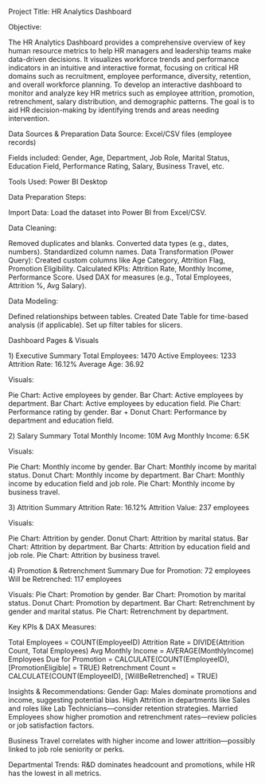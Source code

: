 
 Project Title: HR Analytics Dashboard 
 
Objective:

The HR Analytics Dashboard provides a comprehensive overview of key human resource metrics to help HR managers and leadership teams make data-driven decisions. It visualizes workforce trends and performance indicators in an intuitive and interactive format, focusing on critical HR domains such as recruitment, employee performance, diversity, retention, and overall workforce planning.
To develop an interactive dashboard to monitor and analyze key HR metrics such as employee attrition, promotion, retrenchment, salary distribution, and demographic patterns. The goal is to aid HR decision-making by identifying trends and areas needing intervention.

Data Sources & Preparation
Data Source: Excel/CSV files (employee records)

Fields included: Gender, Age, Department, Job Role, Marital Status, Education Field, Performance Rating, Salary, Business Travel, etc.

Tools Used: Power BI Desktop

Data Preparation Steps:

Import Data: Load the dataset into Power BI from Excel/CSV.

Data Cleaning:

Removed duplicates and blanks.
Converted data types (e.g., dates, numbers).
Standardized column names.
Data Transformation (Power Query):
Created custom columns like Age Category, Attrition Flag, Promotion Eligibility.
Calculated KPIs: Attrition Rate, Monthly Income, Performance Score.
Used DAX for measures (e.g., Total Employees, Attrition %, Avg Salary).

Data Modeling:

Defined relationships between tables.
Created Date Table for time-based analysis (if applicable).
Set up filter tables for slicers.

 Dashboard Pages & Visuals
 
1️) Executive Summary
Total Employees: 1470
Active Employees: 1233
Attrition Rate: 16.12%
Average Age: 36.92

Visuals:

Pie Chart: Active employees by gender.
Bar Chart: Active employees by department.
Bar Chart: Active employees by education field.
Pie Chart: Performance rating by gender.
Bar + Donut Chart: Performance by department and education field.

2️) Salary Summary
Total Monthly Income: 10M
Avg Monthly Income: 6.5K

Visuals:

Pie Chart: Monthly income by gender.
Bar Chart: Monthly income by marital status.
Donut Chart: Monthly income by department.
Bar Chart: Monthly income by education field and job role.
Pie Chart: Monthly income by business travel.

3️) Attrition Summary
Attrition Rate: 16.12%
Attrition Value: 237 employees

Visuals:

Pie Chart: Attrition by gender.
Donut Chart: Attrition by marital status.
Bar Chart: Attrition by department.
Bar Charts: Attrition by education field and job role.
Pie Chart: Attrition by business travel.

4️) Promotion & Retrenchment Summary
Due for Promotion: 72 employees
Will be Retrenched: 117 employees

Visuals:
Pie Chart: Promotion by gender.
Bar Chart: Promotion by marital status.
Donut Chart: Promotion by department.
Bar Chart: Retrenchment by gender and marital status.
Pie Chart: Retrenchment by department.

 Key KPIs & DAX Measures:
 
Total Employees = COUNT(EmployeeID)
Attrition Rate = DIVIDE(Attrition Count, Total Employees)
Avg Monthly Income = AVERAGE(MonthlyIncome)
Employees Due for Promotion = CALCULATE(COUNT(EmployeeID), [PromotionEligible] = TRUE)
Retrenchment Count = CALCULATE(COUNT(EmployeeID), [WillBeRetrenched] = TRUE)

Insights & Recommendations:
Gender Gap: Males dominate promotions and income, suggesting potential bias.
High Attrition in departments like Sales and roles like Lab Technicians—consider retention strategies.
Married Employees show higher promotion and retrenchment rates—review policies or job satisfaction factors.

Business Travel correlates with higher income and lower attrition—possibly linked to job role seniority or perks.

Departmental Trends: R&D dominates headcount and promotions, while HR has the lowest in all metrics.


